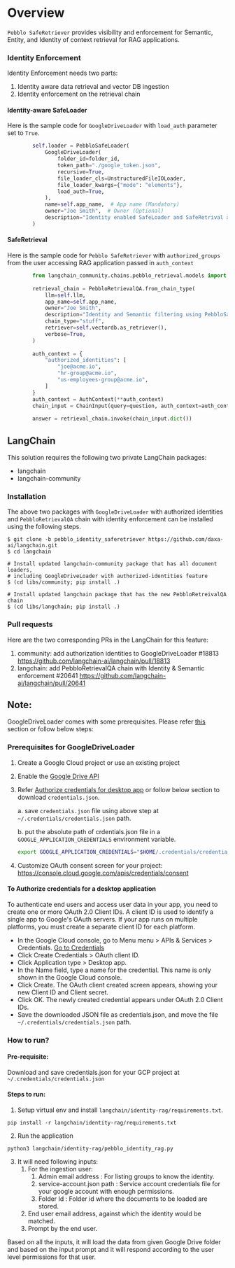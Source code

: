 # Overview

`Pebblo SafeRetriever` provides visibility and enforcement for Semantic, Entity, and Identity of context retrieval for RAG applications.

### Identity Enforcement

Identity Enforcement needs two parts:

1. Identity aware data retrieval and vector DB ingestion
2. Identity enforcement on the retrieval chain

#### Identity-aware SafeLoader

Here is the sample code for `GoogleDriveLoader` with `load_auth` parameter set to `True`.

```python
        self.loader = PebbloSafeLoader(
            GoogleDriveLoader(
                folder_id=folder_id,
                token_path="./google_token.json",
                recursive=True,
                file_loader_cls=UnstructuredFileIOLoader,
                file_loader_kwargs={"mode": "elements"},
                load_auth=True,
            ),
            name=self.app_name,  # App name (Mandatory)
            owner="Joe Smith",  # Owner (Optional)
            description="Identity enabled SafeLoader and SafeRetrival app using Pebblo",  # Description (Optional)
        )
```

#### SafeRetrieval

Here is the sample code for `Pebblo SafeRetriever` with `authorized_groups` from the user accessing RAG application passed in `auth_context`

```python
        from langchain_community.chains.pebblo_retrieval.models import AuthContext, ChainInput
        
        retrieval_chain = PebbloRetrievalQA.from_chain_type(
            llm=self.llm,
            app_name=self.app_name,
            owner="Joe Smith",
            description="Identity and Semantic filtering using PebbloSafeLoader, and PebbloRetrievalQA",
            chain_type="stuff",
            retriever=self.vectordb.as_retriever(),
            verbose=True,
        )
        
        auth_context = {
            "authorized_identities": [
                "joe@acme.io",
                "hr-group@acme.io",
                "us-employees-group@acme.io",
            ]
        }
        auth_context = AuthContext(**auth_context)
        chain_input = ChainInput(query=question, auth_context=auth_context)
        
        answer = retrieval_chain.invoke(chain_input.dict())
```

## LangChain

This solution requires the following two private LangChain packages:

* langchain
* langchain-community

### Installation

The above two packages with `GoogleDriveLoader` with authorized identities and `PebbloRetrievalQA` chain with identity enforcement can be installed using the following steps.

```
$ git clone -b pebblo_identity_saferetriever https://github.com/daxa-ai/langchain.git
$ cd langchain

# Install updated langchain-community package that has all document loaders,
# including GoogleDriveLoader with authorized-identities feature
$ (cd libs/community; pip install .)

# Install updated langchain package that has the new PebbloRetreivalQA chain
$ (cd libs/langchain; pip install .)
```


### Pull requests

Here are the two corresponding PRs in the LangChain for this feature:

1. community: add authorization identities to GoogleDriveLoader #18813
   https://github.com/langchain-ai/langchain/pull/18813
2. langchain: add PebbloRetrievalQA chain with Identity & Semantic enforcement #20641
   https://github.com/langchain-ai/langchain/pull/20641

## Note:
GoogleDriveLoader comes with some prerequisites. Please refer [this](https://python.langchain.com/docs/integrations/document_loaders/google_drive#prerequisites) section or follow below steps:

### Prerequisites for GoogleDriveLoader

1. Create a Google Cloud project or use an existing project
2. Enable the [Google Drive API](https://console.cloud.google.com/flows/enableapi?apiid=drive.googleapis.com)
3. Refer [Authorize credentials for desktop app](https://developers.google.com/drive/api/quickstart/python#authorize_credentials_for_a_desktop_application) or follow below section to download `credentials.json`.

    a. save `credentials.json` file using above step at `~/.credentials/credentials.json` path.

    b. put the absolute path of crdentials.json file in a `GOOGLE_APPLICATION_CREDENTIALS` environment variable.
    ```bash
    export GOOGLE_APPLICATION_CREDENTIALS="$HOME/.credentials/credentials.json"
    ```
4. Customize OAuth consent screen for your project: https://console.cloud.google.com/apis/credentials/consent


#### To Authorize credentials for a desktop application

To authenticate end users and access user data in your app, you need to create one or more OAuth 2.0 Client IDs. A client ID is used to identify a single app to Google's OAuth servers. If your app runs on multiple platforms, you must create a separate client ID for each platform.

 - In the Google Cloud console, go to Menu menu > APIs & Services > Credentials.
    [Go to Credentials](https://console.cloud.google.com/apis/credentials)
 - Click Create Credentials > OAuth client ID.
 - Click Application type > Desktop app.
 - In the Name field, type a name for the credential. This name is only shown in the Google Cloud console.
 - Click Create. The OAuth client created screen appears, showing your new Client ID and Client secret.
 - Click OK. The newly created credential appears under OAuth 2.0 Client IDs.
 - Save the downloaded JSON file as credentials.json, and move the file `~/.credentials/credentials.json` path.

### How to run?

#### Pre-requisite:
Download and save credentials.json for your GCP project at `~/.credentials/credentials.json`


#### Steps to run:
1. Setup virtual env and install `langchain/identity-rag/requirements.txt`.
```
pip install -r langchain/identity-rag/requirements.txt
```

2. Run the application

```
python3 langchain/identity-rag/pebblo_identity_rag.py
```

3. It will need following inputs:
   1. For the ingestion user:
      1. Admin email address : For listing groups to know the identity.
      2. service-account.json path : Service account credentials file for your google account with enough permissions.
      3. Folder Id : Folder id where the documents to be loaded are stored.
   2. End user email address, against which the identity would be matched.
   3. Prompt by the end user.

Based on all the inputs, it will load the data from given Google Drive folder and
based on the input prompt and it will respond according to
the user level permissions for that user.
